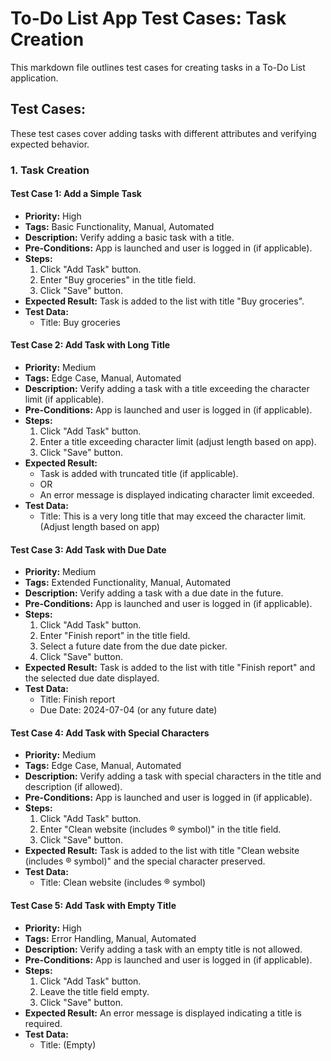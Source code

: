 # To-Do List App Test Cases: Task Creation

This markdown file outlines test cases for creating tasks in a To-Do List application.

## Test Cases:

These test cases cover adding tasks with different attributes and verifying expected behavior.

### 1. Task Creation

#### Test Case 1: Add a Simple Task

- **Priority:** High
- **Tags:** Basic Functionality, Manual, Automated
- **Description:** Verify adding a basic task with a title.
- **Pre-Conditions:** App is launched and user is logged in (if applicable).
- **Steps:**
  1. Click "Add Task" button.
  2. Enter "Buy groceries" in the title field.
  3. Click "Save" button.
- **Expected Result:** Task is added to the list with title "Buy groceries".
- **Test Data:** 
  - Title: Buy groceries

#### Test Case 2: Add Task with Long Title

- **Priority:** Medium
- **Tags:** Edge Case, Manual, Automated
- **Description:** Verify adding a task with a title exceeding the character limit (if applicable).
- **Pre-Conditions:** App is launched and user is logged in (if applicable).
- **Steps:**
  1. Click "Add Task" button.
  2. Enter a title exceeding character limit (adjust length based on app).
  3. Click "Save" button.
- **Expected Result:** 
  - Task is added with truncated title (if applicable).
  - OR
  - An error message is displayed indicating character limit exceeded.
- **Test Data:** 
  - Title: This is a very long title that may exceed the character limit. (Adjust length based on app)

#### Test Case 3: Add Task with Due Date

- **Priority:** Medium
- **Tags:** Extended Functionality, Manual, Automated
- **Description:** Verify adding a task with a due date in the future.
- **Pre-Conditions:** App is launched and user is logged in (if applicable).
- **Steps:**
  1. Click "Add Task" button.
  2. Enter "Finish report" in the title field.
  3. Select a future date from the due date picker.
  4. Click "Save" button.
- **Expected Result:** Task is added to the list with title "Finish report" and the selected due date displayed.
- **Test Data:** 
  - Title: Finish report
  - Due Date: 2024-07-04 (or any future date)

#### Test Case 4: Add Task with Special Characters

- **Priority:** Medium
- **Tags:** Edge Case, Manual, Automated
- **Description:** Verify adding a task with special characters in the title and description (if allowed).
- **Pre-Conditions:** App is launched and user is logged in (if applicable).
- **Steps:**
  1. Click "Add Task" button.
  2. Enter "Clean website (includes ® symbol)" in the title field.
  3. Click "Save" button.
- **Expected Result:** Task is added to the list with title "Clean website (includes ® symbol)" and the special character preserved.
- **Test Data:** 
  - Title: Clean website (includes ® symbol)

#### Test Case 5: Add Task with Empty Title

- **Priority:** High
- **Tags:** Error Handling, Manual, Automated
- **Description:** Verify adding a task with an empty title is not allowed.
- **Pre-Conditions:** App is launched and user is logged in (if applicable).
- **Steps:**
  1. Click "Add Task" button.
  2. Leave the title field empty.
  3. Click "Save" button.
- **Expected Result:** An error message is displayed indicating a title is required.
- **Test Data:** 
  - Title: (Empty)
